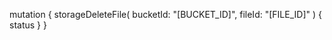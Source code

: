 mutation {
    storageDeleteFile(
        bucketId: "[BUCKET_ID]",
        fileId: "[FILE_ID]"
    ) {
        status
    }
}